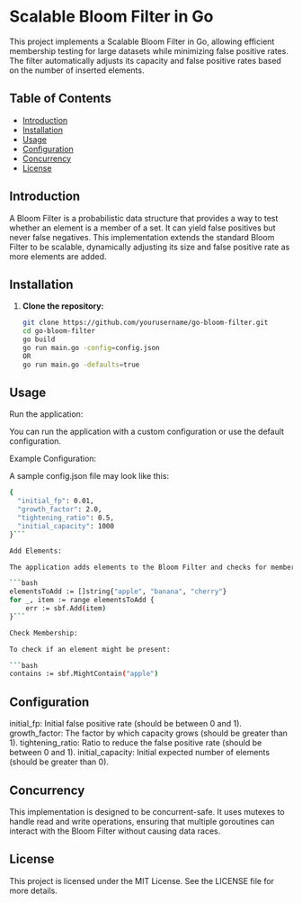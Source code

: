 # Scalable Bloom Filter in Go

This project implements a Scalable Bloom Filter in Go, allowing efficient membership testing for large datasets while minimizing false positive rates. The filter automatically adjusts its capacity and false positive rates based on the number of inserted elements.

## Table of Contents

- [Introduction](#introduction)
- [Installation](#installation)
- [Usage](#usage)
- [Configuration](#configuration)
- [Concurrency](#concurrency)
- [License](#license)

## Introduction

A Bloom Filter is a probabilistic data structure that provides a way to test whether an element is a member of a set. It can yield false positives but never false negatives. This implementation extends the standard Bloom Filter to be scalable, dynamically adjusting its size and false positive rate as more elements are added.

## Installation

1. **Clone the repository:**

   ```bash
   git clone https://github.com/yourusername/go-bloom-filter.git
   cd go-bloom-filter
   go build
   go run main.go -config=config.json
   OR
   go run main.go -defaults=true
   ```

## Usage
Run the application:

You can run the application with a custom configuration or use the default configuration.

Example Configuration:

A sample config.json file may look like this:

```bash
{
  "initial_fp": 0.01,
  "growth_factor": 2.0,
  "tightening_ratio": 0.5,
  "initial_capacity": 1000
}```

Add Elements:

The application adds elements to the Bloom Filter and checks for membership:

```bash
elementsToAdd := []string{"apple", "banana", "cherry"}
for _, item := range elementsToAdd {
    err := sbf.Add(item)
}```

Check Membership:

To check if an element might be present:

```bash
contains := sbf.MightContain("apple")
```

## Configuration
initial_fp: Initial false positive rate (should be between 0 and 1).
growth_factor: The factor by which capacity grows (should be greater than 1).
tightening_ratio: Ratio to reduce the false positive rate (should be between 0 and 1).
initial_capacity: Initial expected number of elements (should be greater than 0).

## Concurrency
This implementation is designed to be concurrent-safe. It uses mutexes to handle read and write operations, ensuring that multiple goroutines can interact with the Bloom Filter without causing data races.

## License
This project is licensed under the MIT License. See the LICENSE file for more details.
